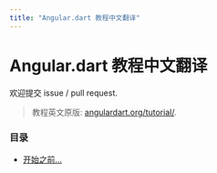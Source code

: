 ```yaml
---
title: "Angular.dart 教程中文翻译"
---
```


# Angular.dart 教程中文翻译

欢迎提交 issue / pull request.

> 教程英文原版: [angulardart.org/tutorial/](https://angulardart.org/tutorial/).

### 目录

- [开始之前...](./01-before-you-begin.html)

